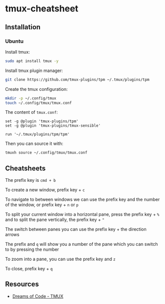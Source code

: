 # tmux-cheatsheet

## Installation

### Ubuntu

Install tmux:

```bash
sudo apt install tmux -y
```

Install tmux plugin manager:

```bash
git clone https://github.com/tmux-plugins/tpm ~/.tmux/plugins/tpm
```

Create the tmux configuration:

```bash
mkdir -p ~/.config/tmux
touch ~/.config/tmux/tmux.conf
```

The content of `tmux.conf`:

```
set -g @plugin 'tmux-plugins/tpm'
set -g @plugin 'tmux-plugins/tmux-sensible'

run '~/.tmux/plugins/tpm/tpm'
```

Then you can source it with:

```bash
tmuxh source ~/.config/tmux/tmux.conf
```

## Cheatsheets

The prefix key is `cmd + b`

To create a new window, prefix key + `c`

To navigate to between windows we can use the prefix key and the number of the window, or prefix key + `n` or `p`

To split your current window into a horizontal pane, press the prefix key + `%` and to split the pane vertically, the prefix key + `"`

The switch between panes you can use the prefix key + the direction arrows

The prefix and `q` will show you a number of the pane which you can switch to by pressing the number

To zoom into a pane, you can use the prefix key and `z`

To close, prefix key + `q`

## Resources

- [Dreams of Code - TMUX](https://www.youtube.com/watch?v=DzNmUNvnB04)
